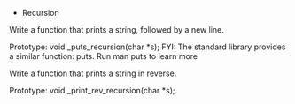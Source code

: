  - Recursion

Write a function that prints a string, followed by a new line.

Prototype: void _puts_recursion(char *s);
FYI: The standard library provides a similar function: puts. Run man puts to learn more


Write a function that prints a string in reverse.

Prototype: void _print_rev_recursion(char *s);.
